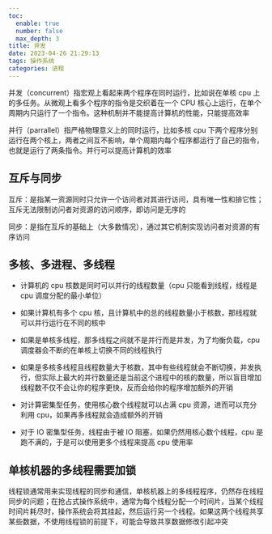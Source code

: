 ```yaml
---
toc:
  enable: true
  number: false
  max_depth: 3
title: 并发
date: 2023-04-26 21:29:13
tags: 操作系统
categories: 进程
---
```


并发（concurrent）指宏观上看起来两个程序在同时运行，比如说在单核 cpu 上的多任务。从微观上看多个程序的指令是交织着在一个 CPU 核心上运行，在单个周期内只运行了一个指令。这种机制并不能提高计算机的性能，只能提高效率

并行（parrallel）指严格物理意义上的同时运行，比如多核 cpu 下两个程序分别运行在两个核上，两者之间互不影响，单个周期内每个程序都运行了自己的指令，也就是运行了两条指令。并行可以提高计算机的效率

## 互斥与同步

互斥：是指某一资源同时只允许一个访问者对其进行访问，具有唯一性和排它性；互斥无法限制访问者对资源的访问顺序，即访问是无序的

同步：是指在互斥的基础上（大多数情况），通过其它机制实现访问者对资源的有序访问

## 多核、多进程、多线程

- 计算机的 cpu 核数是同时可以并行的线程数量（cpu 只能看到线程，线程是 cpu 调度分配的最小单位）

- 如果计算机有多个 cpu 核，且计算机中的总的线程数量小于核数，那线程就可以并行运行在不同的核中

- 如果是单核多线程，那多线程之间就不是并行而是并发，为了均衡负载，cpu 调度器会不断的在单核上切换不同的线程执行

- 如果是多核多线程且线程数量大于核数，其中有些线程就会不断切换，并发执行，但实际上最大的并行数量还是当前这个进程中的核的数量，所以盲目增加线程数不仅不会让你的程序更快，反而会给你的程序增加额外的开销

- 对计算密集型任务，使用核心数个线程就可以占满 cpu 资源，进而可以充分利用 cpu，如果再多线程就会造成额外的开销

- 对于 IO 密集型任务，线程由于被 IO 阻塞，如果仍然用核心数个线程，cpu 是跑不满的，于是可以使用更多个线程来提高 cpu 使用率

## 单核机器的多线程需要加锁

线程锁通常用来实现线程的同步和通信，单核机器上的多线程程序，仍然存在线程同步的问题；在抢占式操作系统中，通常为每个线程分配一个时间片，当某个线程时间片耗尽时，操作系统会将其挂起，然后运行另一个线程。如果这两个线程共享某些数据，不使用线程锁的前提下，可能会导致共享数据修改引起冲突